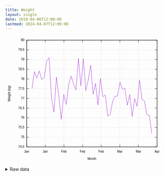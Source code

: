 ```yaml
---
title: Weight
layout: single
date: 2018-04-06T12:00:00
lastmod: 2024-04-07T12:09:00
---
```


<svg width="600" height="480" viewBox="0 0 600 480" xmlns="http://www.w3.org/2000/svg" xmlns:xlink="http://www.w3.org/1999/xlink"><g fill="none"><rect width="600" height="480"/><g stroke="currentColor"><g color="gray" stroke-width=".5"><path class="gridline" d="m80.92 422.4h493.9" stroke="gray" stroke-dasharray="2,4"/></g><g color="black"><path d="m80.92 422.4h9m484.9 0h-9" stroke="#000"/><g transform="translate(72.53 426.3)" fill="#000" font-family="sans-serif" font-size="12" stroke="none" text-anchor="end"><text><tspan font-family="sans-serif">74.5</tspan></text></g></g><g color="gray" stroke-width=".5"><path class="gridline" d="m80.92 385.64h493.9" stroke="gray" stroke-dasharray="2,4"/></g><g color="black"><path d="m80.92 385.64h9m484.9 0h-9" stroke="#000"/><g transform="translate(72.53,389.54)" fill="#000" font-family="sans-serif" font-size="12" stroke="none" text-anchor="end"><text><tspan font-family="sans-serif">75</tspan></text></g></g><g color="gray" stroke-width=".5"><path class="gridline" d="m80.92 348.87h493.9" stroke="gray" stroke-dasharray="2,4"/></g><g color="black"><path d="m80.92 348.87h9m484.9 0h-9" stroke="#000"/><g transform="translate(72.53,352.77)" fill="#000" font-family="sans-serif" font-size="12" stroke="none" text-anchor="end"><text><tspan font-family="sans-serif">75.5</tspan></text></g></g><g color="gray" stroke-width=".5"><path class="gridline" d="m80.92 312.11h493.9" stroke="gray" stroke-dasharray="2,4"/></g><g color="black"><path d="m80.92 312.11h9m484.9 0h-9" stroke="#000"/><g transform="translate(72.53,316.01)" fill="#000" font-family="sans-serif" font-size="12" stroke="none" text-anchor="end"><text><tspan font-family="sans-serif">76</tspan></text></g></g><g color="gray" stroke-width=".5"><path class="gridline" d="m80.92 275.35h493.9" stroke="gray" stroke-dasharray="2,4"/></g><g color="black"><path d="m80.92 275.35h9m484.9 0h-9" stroke="#000"/><g transform="translate(72.53,279.25)" fill="#000" font-family="sans-serif" font-size="12" stroke="none" text-anchor="end"><text><tspan font-family="sans-serif">76.5</tspan></text></g></g><g color="gray" stroke-width=".5"><path class="gridline" d="m80.92 238.59h493.9" stroke="gray" stroke-dasharray="2,4"/></g><g color="black"><path d="m80.92 238.59h9m484.9 0h-9" stroke="#000"/><g transform="translate(72.53,242.49)" fill="#000" font-family="sans-serif" font-size="12" stroke="none" text-anchor="end"><text><tspan font-family="sans-serif">77</tspan></text></g></g><g color="gray" stroke-width=".5"><path class="gridline" d="m80.92 201.82h493.9" stroke="gray" stroke-dasharray="2,4"/></g><g color="black"><path d="m80.92 201.82h9m484.9 0h-9" stroke="#000"/><g transform="translate(72.53,205.72)" fill="#000" font-family="sans-serif" font-size="12" stroke="none" text-anchor="end"><text><tspan font-family="sans-serif">77.5</tspan></text></g></g><g color="gray" stroke-width=".5"><path class="gridline" d="m80.92 165.06h493.9" stroke="gray" stroke-dasharray="2,4"/></g><g color="black"><path d="m80.92 165.06h9m484.9 0h-9" stroke="#000"/><g transform="translate(72.53,168.96)" fill="#000" font-family="sans-serif" font-size="12" stroke="none" text-anchor="end"><text><tspan font-family="sans-serif">78</tspan></text></g></g><g color="gray" stroke-width=".5"><path class="gridline" d="m80.92 128.3h493.9" stroke="gray" stroke-dasharray="2,4"/></g><g color="black"><path d="m80.92 128.3h9m484.9 0h-9" stroke="#000"/><g transform="translate(72.53 132.2)" fill="#000" font-family="sans-serif" font-size="12" stroke="none" text-anchor="end"><text><tspan font-family="sans-serif">78.5</tspan></text></g></g><g color="gray" stroke-width=".5"><path class="gridline" d="m80.92 91.54h493.9" stroke="gray" stroke-dasharray="2,4"/></g><g color="black"><path d="m80.92 91.54h9m484.9 0h-9" stroke="#000"/><g transform="translate(72.53,95.44)" fill="#000" font-family="sans-serif" font-size="12" stroke="none" text-anchor="end"><text><tspan font-family="sans-serif">79</tspan></text></g></g><g color="gray" stroke-width=".5"><path class="gridline" d="m80.92 54.77h493.9" stroke="gray" stroke-dasharray="2,4"/></g><g color="black"><path d="m80.92 54.77h9m484.9 0h-9" stroke="#000"/><g transform="translate(72.53,58.67)" fill="#000" font-family="sans-serif" font-size="12" stroke="none" text-anchor="end"><text><tspan font-family="sans-serif">79.5</tspan></text></g></g><g color="gray" stroke-width=".5"><path class="gridline" d="m80.92 18.01h493.9" stroke="gray" stroke-dasharray="2,4"/></g><g color="black"><path d="m80.92 18.01h9m484.9 0h-9" stroke="#000"/><g transform="translate(72.53,21.91)" fill="#000" font-family="sans-serif" font-size="12" stroke="none" text-anchor="end"><text><tspan font-family="sans-serif">80</tspan></text></g></g><g color="gray" stroke-width=".5"><path class="gridline" d="m80.92 422.4v-404.39" stroke="gray" stroke-dasharray="2,4"/></g><g color="black"><path d="m80.92 422.4v-9m0-395.39v9" stroke="#000"/><g transform="translate(80.92 444.3)" fill="#000" font-family="sans-serif" font-size="12" stroke="none" text-anchor="middle"><text><tspan font-family="sans-serif">Jan</tspan></text></g></g><g color="gray" stroke-width=".5"><path class="gridline" d="m151.48 422.4v-404.39" stroke="gray" stroke-dasharray="2,4"/></g><g color="black"><path d="m151.48 422.4v-9m0-395.39v9" stroke="#000"/><g transform="translate(151.48 444.3)" fill="#000" font-family="sans-serif" font-size="12" stroke="none" text-anchor="middle"><text><tspan font-family="sans-serif">Jan</tspan></text></g></g><g color="gray" stroke-width=".5"><path class="gridline" d="m222.03 422.4v-404.39" stroke="gray" stroke-dasharray="2,4"/></g><g color="black"><path d="m222.03 422.4v-9m0-395.39v9" stroke="#000"/><g transform="translate(222.03 444.3)" fill="#000" font-family="sans-serif" font-size="12" stroke="none" text-anchor="middle"><text><tspan font-family="sans-serif">Feb</tspan></text></g></g><g color="gray" stroke-width=".5"><path class="gridline" d="m292.59 422.4v-404.39" stroke="gray" stroke-dasharray="2,4"/></g><g color="black"><path d="m292.59 422.4v-9m0-395.39v9" stroke="#000"/><g transform="translate(292.59 444.3)" fill="#000" font-family="sans-serif" font-size="12" stroke="none" text-anchor="middle"><text><tspan font-family="sans-serif">Feb</tspan></text></g></g><g color="gray" stroke-width=".5"><path class="gridline" d="m363.15 422.4v-404.39" stroke="gray" stroke-dasharray="2,4"/></g><g color="black"><path d="m363.15 422.4v-9m0-395.39v9" stroke="#000"/><g transform="translate(363.15 444.3)" fill="#000" font-family="sans-serif" font-size="12" stroke="none" text-anchor="middle"><text><tspan font-family="sans-serif">Feb</tspan></text></g></g><g color="gray" stroke-width=".5"><path class="gridline" d="m433.71 422.4v-404.39" stroke="gray" stroke-dasharray="2,4"/></g><g color="black"><path d="m433.71 422.4v-9m0-395.39v9" stroke="#000"/><g transform="translate(433.71 444.3)" fill="#000" font-family="sans-serif" font-size="12" stroke="none" text-anchor="middle"><text><tspan font-family="sans-serif">Mar</tspan></text></g></g><g color="gray" stroke-width=".5"><path class="gridline" d="m504.26 422.4v-404.39" stroke="gray" stroke-dasharray="2,4"/></g><g color="black"><path d="m504.26 422.4v-9m0-395.39v9" stroke="#000"/><g transform="translate(504.26 444.3)" fill="#000" font-family="sans-serif" font-size="12" stroke="none" text-anchor="middle"><text><tspan font-family="sans-serif">Mar</tspan></text></g></g><g color="gray" stroke-width=".5"><path class="gridline" d="m574.82 422.4v-404.39" stroke="gray" stroke-dasharray="2,4"/></g><g color="black"><path d="m574.82 422.4v-9m0-395.39v9" stroke="#000"/><g transform="translate(574.82 444.3)" fill="#000" font-family="sans-serif" font-size="12" stroke="none" text-anchor="middle"><text><tspan font-family="sans-serif">Apr</tspan></text></g><path d="m80.92 18.01v404.39h493.9v-404.39h-493.9z" stroke="#000"/></g></g></g><g color="black" fill="none" stroke="currentColor"><path d="m101.08 201.82 9.26-64.9 9.25 25.19 9.26-27.23 9.26 31.76 9.25-6.35 9.26-62.66 9.26-13.53 9.25 153.14 9.26 53.52 9.26-132.69 9.25 74.01 9.26 85.61 9.26-93.51 9.25 37.65 9.26-74.57 9.26-33.14 9.25 29.2 9.26 23.47 9.26-120.05 9.25 104.29 9.26-102.08 9.26 120.3 9.25-39.7 9.26-56.08 9.26 109.7 9.26-41.15 9.25 81.74 9.26-101.22 9.26 69.94 9.25-6.2 9.26 79.19 9.26-5.67 9.25-51.07 9.26-17.91 9.26-1.2 9.25-52.91 9.26 28.45 9.26-4.92 9.25 64.16 9.26-39.88 9.26 82.78 9.25-68.06 9.26 29.45 9.26-98.72 9.25 72.51 9.26 6 9.26 51.67 9.25 2.73 9.26 68.05" stroke="#9400d3"/></g><g color="black" fill="none"><path d="m80.92 18.01v404.39h493.9v-404.39h-493.9z" stroke="#000"/><g transform="translate(19.18 220.21) rotate(-90)" fill="#000" font-family="sans-serif" font-size="12" text-anchor="middle"><text><tspan font-family="sans-serif">Weight (kg)</tspan></text></g><g transform="translate(327.87 471.3)" fill="#000" font-family="sans-serif" font-size="12" text-anchor="middle"><text><tspan font-family="sans-serif">Month</tspan></text></g></g></svg>

<details><summary>Raw data</summary>
<pre>
2024-01-07.79.2
2024-01-08,77.5
2024-01-09,78.0
2024-01-10,78.4
2024-01-11,78.1
2024-01-12,78.1
2024-01-13,78.4
2024-01-14,78.4
2024-01-15,78.3
2024-01-16,77.4
2024-01-17,77.9
2024-01-18,78.6
2024-01-19,78.9
2024-01-20,79.8
2024-01-21,79.0
2024-01-22,78.6
2024-01-23,76.4
2024-01-24,76.2
2024-01-25,76.7
2024-01-26,78.4
2024-01-27,77.0
2024-01-28,77.0
2024-01-29,76.9
2024-01-30,75.9
2024-01-31,77.5
2024-02-01,77.1
2024-02-02,76.8
2024-02-03,76.8
2024-02-04,77.8
2024-02-05,77.5
2024-02-06,77.9
2024-02-07,78.3
2024-02-08,77.8
2024-02-10,77.5
2024-02-11,76.9
2024-02-12,79.2
2024-02-13,78.1
2024-02-14,77.9
2024-02-15,79.6
2024-02-16,78.2
2024-02-17,77.3
2024-02-18,77.7
2024-02-19,77.9
2024-02-20,78.2
2024-02-21,78.7
2024-02-22,78.2
2024-02-23,77.1
2024-02-24,76.4
2024-02-25,78.0
2024-02-26,76.7
2024-02-27,76.9
2024-02-28,77.4
2024-02-29,78.7
2024-03-01,77.6
2024-03-02,76.2
2024-03-03,77.1
2024-03-04,77.0
2024-03-05,76.0
2024-03-06,74.9
2024-03-07,76.6
2024-03-08,77.2
2024-03-09,76.7
2024-03-10,77.0
2024-03-11,77.2
2024-03-12,77.3
2024-03-13,76.9
2024-03-14,77.9
2024-03-15,76.7
2024-03-16,77.5
2024-03-17,77.9
2024-03-18,77.4
2024-03-19,76.9
2024-03-20,76.7
2024-03-21,77.4
2024-03-22,76.6
2024-03-23,75.9
2024-03-24,76.8
2024-03-25,77.1
2024-03-26,76.2
2024-03-27,76.6
2024-03-28,77.0
2024-03-29,78.0
2024-03-30,77.1
2024-03-31,76.9
2024-04-01,76.5
2024-04-02,77.1
2024-04-03,76.1
2024-04-04,76.7
2024-04-05,76.3
2024-04-06,75.3
2024-04-07,75.2
</pre></details>